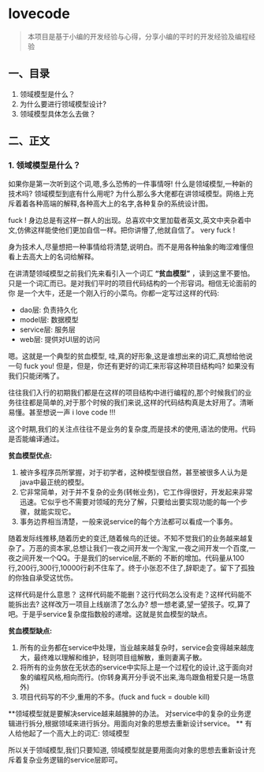 # lovecode

> 本项目是基于小编的开发经验与心得，分享小编的平时的开发经验及编程经验


## 一、目录

1. 领域模型是什么？
2. 为什么要进行领域模型设计?
3. 领域模型具体怎么去做？

## 二、正文

### 1. 领域模型是什么？

如果你是第一次听到这个词,嗯,多么恐怖的一件事情呀! 什么是领域模型,一种新的技术吗? 领域模型到底有什么用呢? 
为什么那么多大佬都在讲领域模型。网络上充斥着着各种高端的解释,各种高大上的名字,各种复杂的系统设计图。

fuck ! 
身边总是有这样一群人的出现。总喜欢中文里加载者英文,英文中夹杂着中文,仿佛这样能使他们更加自信一样。把你讲懵了,他就自信了。 very fuck !

身为技术人,尽量想把一种事情给将清楚,说明白。而不是用各种抽象的晦涩难懂但看上去高大上的名词给解释。

在讲清楚领域模型之前我们先来看引入一个词汇 **“贫血模型”** ，读到这里不要怕。只是一个词汇而已。是对我们平时的项目代码结构的一个形容词。相信无论面前的你
是一个大牛，还是一个刚入行的小菜鸟。你都一定写过这样的代码:

- dao层: 负责持久化
- model层: 数据模型
- service层: 服务层
- web层: 提供对UI层的访问

嗯。这就是一个典型的贫血模型, 哇,真的好形象,这是谁想出来的词汇,真想给他说一句 fuck you!  但是，但是，你还有更好的词汇来形容这种项目结构吗? 如果没有我们只能闭嘴了。

往往我们入行的初期我们都是在这样的项目结构中进行编程的,那个时候我们的业务往往都是简单的,对于那个时候的我们来说,这样的代码结构真是太好用了。清晰易懂。甚至想说一声 i love code !!!

这个时期,我们的关注点往往不是业务的复杂度,而是技术的使用,语法的使用。代码是否能编译通过。

**贫血模型优点:**

1. 被许多程序员所掌握，对于初学者，这种模型很自然，甚至被很多人认为是java中最正统的模型。
2. 它非常简单，对于并不复杂的业务(转帐业务)，它工作得很好，开发起来非常迅速。它似乎也不需要对领域的充分了解，只要给出要实现功能的每一个步骤，就能实现它。
3. 事务边界相当清楚，一般来说service的每个方法都可以看成一个事务。

随着发际线推移,随着历史的变迁,随着候鸟的迁徙。不知不觉我们的业务越来越复杂了。万恶的资本家,总想让我们一夜之间开发一个淘宝,一夜之间开发一个百度,一夜之间开发一个QQ。于是我们的service层,不断的
不断的增加。代码量从100行,200行,300行,10000行刹不住车了。终于小张忍不住了,辞职走了。留下了孤独的你独自承受这忧伤。

这样代码是什么意思？ 这样代码能不能删？这行代码怎么没有走？这样代码能不能拆出去? 这样改万一项目上线崩溃了怎么办? 想一想老婆,望一望孩子。哎,算了吧。于是乎service复杂度指数般的递增。这就是贫血模型的缺点。

**贫血模型缺点:**

1. 所有的业务都在service中处理，当业越来越复杂时，service会变得越来越庞大，最终难以理解和维护，轻则项目组解散，重则妻离子散。
2. 将所有的业务放在无状态的service中实际上是一个过程化的设计,这于面向对象的编程风格,相向而行。(你转身离开分手说不出来,海鸟跟鱼相爱只是一场意外)
3. 项目代码写的不少,重用的不多。(fuck and fuck = double kill)


**领域模型就是要解决service越来越臃肿的办法。 对service中的复杂的业务逻辑进行拆分,根据领域来进行拆分。用面向对象的思想去重新设计service。 **
有人给他起了一个高大上的词汇: 领域模型

所以关于领域模型,我们只要知道, 领域模型就是要用面向对象的思想去重新设计充斥着复杂业务逻辑的service层即可。


